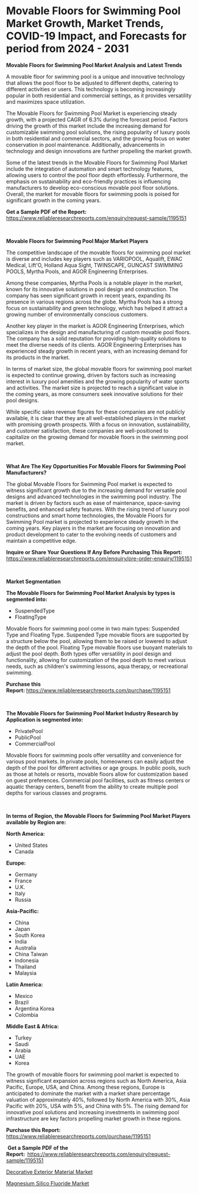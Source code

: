 <p><h1>Movable Floors for Swimming Pool Market Growth, Market Trends, COVID-19 Impact, and Forecasts for period from 2024 - 2031</h1></p><p><strong>Movable Floors for Swimming Pool Market Analysis and Latest Trends</strong></p>
<p><p>A movable floor for swimming pool is a unique and innovative technology that allows the pool floor to be adjusted to different depths, catering to different activities or users. This technology is becoming increasingly popular in both residential and commercial settings, as it provides versatility and maximizes space utilization.</p><p>The Movable Floors for Swimming Pool Market is experiencing steady growth, with a projected CAGR of 6.3% during the forecast period. Factors driving the growth of this market include the increasing demand for customizable swimming pool solutions, the rising popularity of luxury pools in both residential and commercial sectors, and the growing focus on water conservation in pool maintenance. Additionally, advancements in technology and design innovations are further propelling the market growth.</p><p>Some of the latest trends in the Movable Floors for Swimming Pool Market include the integration of automation and smart technology features, allowing users to control the pool floor depth effortlessly. Furthermore, the emphasis on sustainability and eco-friendly practices is influencing manufacturers to develop eco-conscious movable pool floor solutions. Overall, the market for movable floors for swimming pools is poised for significant growth in the coming years.</p></p>
<p><strong>Get a Sample PDF of the Report:&nbsp;</strong> <a href="https://www.reliableresearchreports.com/enquiry/request-sample/1195151">https://www.reliableresearchreports.com/enquiry/request-sample/1195151</a></p>
<p>&nbsp;</p>
<p><strong>Movable Floors for Swimming Pool Major Market Players</strong></p>
<p><p>The competitive landscape of the movable floors for swimming pool market is diverse and includes key players such as VARIOPOOL, Aqualift, EWAC Medical, Lift'O, Holland Aqua Sight, TWINSCAPE, GUNCAST SWIMMING POOLS, Myrtha Pools, and AGOR Engineering Enterprises.</p><p>Among these companies, Myrtha Pools is a notable player in the market, known for its innovative solutions in pool design and construction. The company has seen significant growth in recent years, expanding its presence in various regions across the globe. Myrtha Pools has a strong focus on sustainability and green technology, which has helped it attract a growing number of environmentally conscious customers.</p><p>Another key player in the market is AGOR Engineering Enterprises, which specializes in the design and manufacturing of custom movable pool floors. The company has a solid reputation for providing high-quality solutions to meet the diverse needs of its clients. AGOR Engineering Enterprises has experienced steady growth in recent years, with an increasing demand for its products in the market.</p><p>In terms of market size, the global movable floors for swimming pool market is expected to continue growing, driven by factors such as increasing interest in luxury pool amenities and the growing popularity of water sports and activities. The market size is projected to reach a significant value in the coming years, as more consumers seek innovative solutions for their pool designs.</p><p>While specific sales revenue figures for these companies are not publicly available, it is clear that they are all well-established players in the market with promising growth prospects. With a focus on innovation, sustainability, and customer satisfaction, these companies are well-positioned to capitalize on the growing demand for movable floors in the swimming pool market.</p></p>
<p>&nbsp;</p>
<p><strong>What Are The Key Opportunities For Movable Floors for Swimming Pool Manufacturers?</strong></p>
<p><p>The global Movable Floors for Swimming Pool market is expected to witness significant growth due to the increasing demand for versatile pool designs and advanced technologies in the swimming pool industry. The market is driven by factors such as ease of maintenance, space-saving benefits, and enhanced safety features. With the rising trend of luxury pool constructions and smart home technologies, the Movable Floors for Swimming Pool market is projected to experience steady growth in the coming years. Key players in the market are focusing on innovation and product development to cater to the evolving needs of customers and maintain a competitive edge.</p></p>
<p><strong>Inquire or Share Your Questions If Any Before Purchasing This Report:</strong> <a href="https://www.reliableresearchreports.com/enquiry/pre-order-enquiry/1195151">https://www.reliableresearchreports.com/enquiry/pre-order-enquiry/1195151</a></p>
<p>&nbsp;</p>
<p><strong>Market Segmentation</strong></p>
<p><strong>The Movable Floors for Swimming Pool Market Analysis by types is segmented into:</strong></p>
<p><ul><li>SuspendedType</li><li>FloatingType</li></ul></p>
<p><p>Movable floors for swimming pool come in two main types: Suspended Type and Floating Type. Suspended Type movable floors are supported by a structure below the pool, allowing them to be raised or lowered to adjust the depth of the pool. Floating Type movable floors use buoyant materials to adjust the pool depth. Both types offer versatility in pool design and functionality, allowing for customization of the pool depth to meet various needs, such as children's swimming lessons, aqua therapy, or recreational swimming.</p></p>
<p><strong>Purchase this Report:&nbsp;</strong><a href="https://www.reliableresearchreports.com/purchase/1195151">https://www.reliableresearchreports.com/purchase/1195151</a></p>
<p>&nbsp;</p>
<p><strong>The Movable Floors for Swimming Pool Market Industry Research by Application is segmented into:</strong></p>
<p><ul><li>PrivatePool</li><li>PublicPool</li><li>CommercialPool</li></ul></p>
<p><p>Movable floors for swimming pools offer versatility and convenience for various pool markets. In private pools, homeowners can easily adjust the depth of the pool for different activities or age groups. In public pools, such as those at hotels or resorts, movable floors allow for customization based on guest preferences. Commercial pool facilities, such as fitness centers or aquatic therapy centers, benefit from the ability to create multiple pool depths for various classes and programs.</p></p>
<p>&nbsp;</p>
<p><strong>In terms of Region, the Movable Floors for Swimming Pool Market Players available by Region are:</strong></p>
<p>
    <p> <strong> North America: </strong>
        <ul>
            <li>United States</li>
            <li>Canada</li>
        </ul>
        </p> 
    <p> <strong> Europe: </strong>
        <ul>
            <li>Germany</li>
            <li>France</li>
            <li>U.K.</li>
            <li>Italy</li>
            <li>Russia</li>
        </ul>
        </p> 
    <p> <strong> Asia-Pacific: </strong>
        <ul>
            <li>China</li>
            <li>Japan</li>
            <li>South Korea</li>
            <li>India</li>
            <li>Australia</li>
            <li>China Taiwan</li>
            <li>Indonesia</li>
            <li>Thailand</li>
            <li>Malaysia</li>
        </ul>
        </p> 
    <p> <strong> Latin America: </strong>
        <ul>
            <li>Mexico</li>
            <li>Brazil</li>
            <li>Argentina Korea</li>
            <li>Colombia</li>
        </ul>
        </p> 
    <p> <strong> Middle East & Africa: </strong>
        <ul>
            <li>Turkey</li>
            <li>Saudi</li>
            <li>Arabia</li>
            <li>UAE</li>
            <li>Korea</li>
        </ul>
    </p>
    </p>
<p><p>The growth of movable floors for swimming pool market is expected to witness significant expansion across regions such as North America, Asia Pacific, Europe, USA, and China. Among these regions, Europe is anticipated to dominate the market with a market share percentage valuation of approximately 40%, followed by North America with 30%, Asia Pacific with 20%, USA with 5%, and China with 5%. The rising demand for innovative pool solutions and increasing investments in swimming pool infrastructure are key factors propelling market growth in these regions.</p></p>
<p><strong>Purchase this Report: </strong><a href="https://www.reliableresearchreports.com/purchase/1195151">https://www.reliableresearchreports.com/purchase/1195151</a></p>
<p>&nbsp;<strong>Get a Sample PDF of the Report:&nbsp;&nbsp;</strong><a href="https://www.reliableresearchreports.com/enquiry/request-sample/1195151">https://www.reliableresearchreports.com/enquiry/request-sample/1195151</a></p>
<p><strong></strong></p>
<p><p><a href="https://github.com/jaidynmorantestelletmjzya/Market-Research-Report-List-1/blob/main/decorative-exterior-material-market.md">Decorative Exterior Material Market</a></p><p><a href="https://github.com/ruddyyedelwadw/Market-Research-Report-List-1/blob/main/magnesium-silico-fluoride-market.md">Magnesium Silico Fluoride Market</a></p></p>